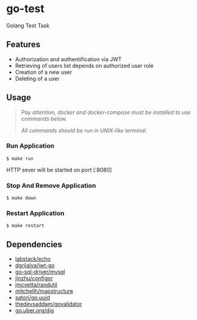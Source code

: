 # go-test
Golang Test Task

## Features
- Authorization and authentification via JWT
- Retrieving of users list depends on authorized user role
- Creation of a new user
- Deleting of a user

## Usage

> *Pay attention, docker and docker-compose must be installed to use commands below.*
>
> *All commands should be run in UNIX-like terminal.*

### Run Application
```shell
$ make run
```
HTTP sever will be started on port [:8080]

### Stop And Remove Application
```shell
$ make down
```

### Restart Application
```shell
$ make restart
```

## Dependencies
- [labstack/echo](https://github.com/labstack/echo)
- [dgrijalva/jwt-go](github.com/dgrijalva/jwt-go)
- [go-sql-driver/mysql](github.com/go-sql-driver/mysql)
- [jinzhu/configor](github.com/jinzhu/configor)
- [jmcvetta/randutil](github.com/jmcvetta/randutil)
- [mitchellh/mapstructure](github.com/mitchellh/mapstructure)
- [satori/go.uuid](github.com/satori/go.uuid)
- [thedevsaddam/govalidator](github.com/thedevsaddam/govalidator)
- [go.uber.org/dig](go.uber.org/dig)
